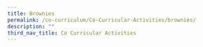 ```yaml
---
title: Brownies
permalink: /co-curriculum/Co-Curricular-Activities/brownies/
description: ""
third_nav_title: Co Curricular Activities
---
```

